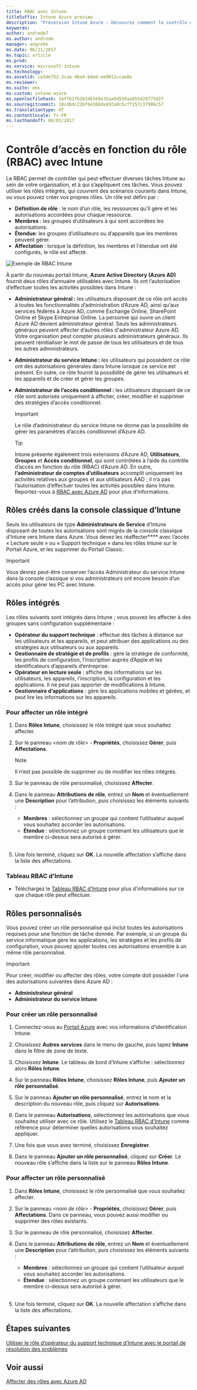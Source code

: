 ```yaml
---
title: RBAC avec Intune
titleSuffix: Intune Azure preview
description: "Préversion Intune Azure : Découvrez comment le contrôle d’accès en fonction du rôle (RBAC) vous permet de contrôler qui peut exécuter des actions et apporter des modifications."
keywords: 
author: andredm7
ms.author: andredm
manager: angrobe
ms.date: 06/21/2017
ms.topic: article
ms.prod: 
ms.service: microsoft-intune
ms.technology: 
ms.assetid: ca3de752-3caa-46a4-b4ed-ee9012ccae8e
ms.reviewer: 
ms.suite: ems
ms.custom: intune-azure
ms.openlocfilehash: 3aff61f6201d6569e35aa9d556aa655d28775d2f
ms.sourcegitcommit: 18cdbdc226f64368de892a8c5cff157c37986c57
ms.translationtype: HT
ms.contentlocale: fr-FR
ms.lasthandoff: 08/03/2017
---
```

# <a name="role-based-administration-control-rbac-with-intune"></a>Contrôle d’accès en fonction du rôle (RBAC) avec Intune

Le RBAC permet de contrôler qui peut effectuer diverses tâches Intune au sein de votre organisation, et à qui s’appliquent ces tâches. Vous pouvez utiliser les rôles intégrés, qui couvrent des scénarios courants dans Intune, ou vous pouvez créer vos propres rôles. Un rôle est défini par :

- **Définition de rôle** : le nom d’un rôle, les ressources qu’il gère et les autorisations accordées pour chaque ressource.
- **Membres** : les groupes d’utilisateurs à qui sont accordées les autorisations.
- **Étendue**: les groupes d’utilisateurs ou d’appareils que les membres peuvent gérer.
- **Affectation** : lorsque la définition, les membres et l'étendue ont été configurés, le rôle est affecté.

![Exemple de RBAC Intune](./media/intune-rbac-1.PNG)

À partir du nouveau portail Intune, **Azure Active Directory (Azure AD)** fournit deux rôles d’annuaire utilisables avec Intune. Ils ont l’autorisation d’effectuer toutes les activités possibles dans Intune :

- **Administrateur général :** les utilisateurs disposant de ce rôle ont accès à toutes les fonctionnalités d’administration d’Azure AD, ainsi qu’aux services fédérés à Azure AD, comme Exchange Online, SharePoint Online et Skype Entreprise Online. La personne qui ouvre un client Azure AD devient administrateur général. Seuls les administrateurs généraux peuvent affecter d’autres rôles d'administrateur Azure AD. Votre organisation peut compter plusieurs administrateurs généraux. Ils peuvent réinitialiser le mot de passe de tous les utilisateurs et de tous les autres administrateurs.

- **Administrateur du service Intune :** les utilisateurs qui possèdent ce rôle ont des autorisations générales dans Intune lorsque ce service est présent. En outre, ce rôle fournit la possibilité de gérer les utilisateurs et les appareils et de créer et gérer les groupes.

- **Administrateur de l’accès conditionnel :** les utilisateurs disposant de ce rôle sont autorisés uniquement à afficher, créer, modifier et supprimer des stratégies d’accès conditionnel.

    > [!IMPORTANT]
    > Le rôle d’administrateur du service Intune ne donne pas la possibilité de gérer les paramètres d’accès conditionnel d’Azure AD.

    > [!TIP]
    > Intune présente également trois extensions d’Azure AD, **Utilisateurs**, **Groupes** et **Accès conditionnel**, qui sont contrôlées à l’aide du contrôle d’accès en fonction du rôle (RBAC) d’Azure AD. En outre, **l’administrateur de comptes d’utilisateurs** accomplit uniquement les activités relatives aux groupes et aux utilisateurs AAD ; il n’a pas l’autorisation d’effectuer toutes les activités possibles dans Intune. Reportez-vous à [RBAC avec Azure AD](https://docs.microsoft.com/azure/active-directory/active-directory-assign-admin-roles) pour plus d’informations.

## <a name="roles-created-in-the-intune-classic-console"></a>Rôles créés dans la console classique d’Intune

Seuls les utilisateurs de type **Administrateurs de Service** d’Intune disposant de toutes les autorisations sont migrés de la console classique d’Intune vers Intune dans Azure. Vous devez les réaffecter**** avec l’accès « Lecture seule » ou « Support technique » dans les rôles Intune sur le Portail Azure, et les supprimer du Portail Classic.

> [!IMPORTANT]
> Vous devrez peut-être conserver l’accès Administrateur du service Intune dans la console classique si vos administrateurs ont encore besoin d’un accès pour gérer les PC avec Intune.

## <a name="built-in-roles"></a>Rôles intégrés

Les rôles suivants sont intégrés dans Intune ; vous pouvez les affecter à des groupes sans configuration supplémentaire :

- **Opérateur du support technique** : effectue des tâches à distance sur les utilisateurs et les appareils, et peut attribuer des applications ou des stratégies aux utilisateurs ou aux appareils.
- **Gestionnaire de stratégie et de profils** : gère la stratégie de conformité, les profils de configuration, l’inscription auprès d’Apple et les identificateurs d’appareils d’entreprise.
- **Opérateur en lecture seule** : affiche des informations sur les utilisateurs, les appareils, l’inscription, la configuration et les applications. Il ne peut pas apporter de modifications à Intune.
- **Gestionnaire d’applications** : gère les applications mobiles et gérées, et peut lire les informations sur les appareils.

### <a name="to-assign-a-built-in-role"></a>Pour affecter un rôle intégré

1. Dans **Rôles Intune**, choisissez le rôle intégré que vous souhaitez affecter.

2. Sur le panneau <*nom de rôle*> - **Propriétés**, choisissez **Gérer**, puis **Affectations**.

    > [!NOTE]
    > Il n’est pas possible de supprimer ou de modifier les rôles intégrés.

3. Sur le panneau de rôle personnalisé, choisissez **Affecter**.

4. Dans le panneau **Attributions de rôle**, entrez un **Nom** et éventuellement une **Description** pour l’attribution, puis choisissez les éléments suivants :
    - **Membres** : sélectionnez un groupe qui contient l’utilisateur auquel vous souhaitez accorder les autorisations.
    - **Étendue** : sélectionnez un groupe contenant les utilisateurs que le membre ci-dessus sera autorisé à gérer.
<br></br>
5. Une fois terminé, cliquez sur **OK**. La nouvelle affectation s’affiche dans la liste des affectations.

### <a name="intune-rbac-table"></a>Tableau RBAC d’Intune

- Téléchargez le [Tableau RBAC d’Intune](https://gallery.technet.microsoft.com/Intune-RBAC-table-2e3c9a1a) pour plus d’informations sur ce que chaque rôle peut effectuer.

## <a name="custom-roles"></a>Rôles personnalisés

Vous pouvez créer un rôle personnalisé qui inclut toutes les autorisations requises pour une fonction de tâche donnée. Par exemple, si un groupe du service informatique gère les applications, les stratégies et les profils de configuration, vous pouvez ajouter toutes ces autorisations ensemble à un même rôle personnalisé.

> [!IMPORTANT]
> Pour créer, modifier ou affecter des rôles, votre compte doit posséder l'une des autorisations suivantes dans Azure AD :
> - **Administrateur général**
> - **Administrateur du service Intune**

### <a name="to-create-a-custom-role"></a>Pour créer un rôle personnalisé

1. Connectez-vous au [Portail Azure](https://portal.azure.com) avec vos informations d’identification Intune.

2. Choisissez **Autres services** dans le menu de gauche, puis tapez **Intune** dans le filtre de zone de texte.

3. Choisissez **Intune**. Le tableau de bord d’Intune s’affiche : sélectionnez alors **Rôles Intune**.

4. Sur le panneau **Rôles Intune**, choisissez **Rôles Intune**, puis **Ajouter un rôle personnalisé**.

5. Sur le panneau **Ajouter un rôle personnalisé**, entrez le nom et la description du nouveau rôle, puis cliquez sur **Autorisations**.

3. Dans le panneau **Autorisations**, sélectionnez les autorisations que vous souhaitez utiliser avec ce rôle. Utilisez le [Tableau RBAC d’Intune](https://gallery.technet.microsoft.com/Intune-RBAC-table-2e3c9a1a) comme référence pour déterminer quelles autorisations vous souhaitez appliquer.

4. Une fois que vous avez terminé, choisissez **Enregistrer**.

5. Dans le panneau **Ajouter un rôle personnalisé**, cliquez sur **Créer**. Le nouveau rôle s’affiche dans la liste sur le panneau **Rôles Intune**.

### <a name="to-assign-a-custom-role"></a>Pour affecter un rôle personnalisé

1. Dans **Rôles Intune**, choisissez le rôle personnalisé que vous souhaitez affecter.

2. Sur le panneau <*nom de rôle*> - **Propriétés**, choisissez **Gérer**, puis **Affectations**. Dans ce panneau, vous pouvez aussi modifier ou supprimer des rôles existants.

3. Sur le panneau de rôle personnalisé, choisissez **Affecter**.

4. Dans le panneau **Attributions de rôle**, entrez un **Nom** et éventuellement une **Description** pour l’attribution, puis choisissez les éléments suivants :
    - **Membres** : sélectionnez un groupe qui contient l’utilisateur auquel vous souhaitez accorder les autorisations.
    - **Étendue** : sélectionnez un groupe contenant les utilisateurs que le membre ci-dessus sera autorisé à gérer.
<br></br>
5. Une fois terminé, cliquez sur **OK**. La nouvelle affectation s’affiche dans la liste des affectations.

## <a name="next-steps"></a>Étapes suivantes

[Utiliser le rôle d’opérateur du support technique d’Intune avec le portail de résolution des problèmes](help-desk-operators.md)

## <a name="see-also"></a>Voir aussi

[Affecter des rôles avec Azure AD](https://docs.microsoft.com/azure/active-directory/active-directory-users-assign-role-azure-portal)
